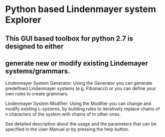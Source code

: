 #	Python based Lindenmayer system Explorer

##	This GUI based toolbox for python 2.7 is designed to either 
##	generate new or modify existing Lindemayer systems/grammars. 

Lindenmayer System Generator:
    Using the Generator you can generate predefined Lindenmayer systems 
    (e.g. Fibonacci) or you can define your own rules to create grammars. 

Lindenmayer System Modifier:
    Using the Modifier you can change and modify existing L-systems, by 
    building rules to iteratively replace chains of n characters of the 
    system with chains of m other ones. 
    
See detailed description about the usage and the parameters that can be 
specified in the User Manual or by pressing the help button.
